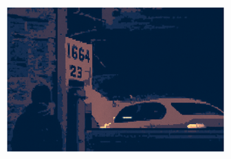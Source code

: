 <p align="center">
  <img src="https://github.com/Lamberto673/Lamberto673/blob/main/sssBanner.png" width="700"/>
</p>
